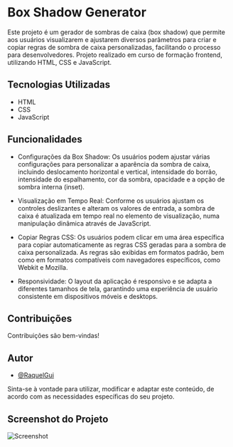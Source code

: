 # Box Shadow Generator

Este projeto é um gerador de sombras de caixa (box shadow) que permite aos usuários visualizarem e ajustarem diversos parâmetros para criar e copiar regras de sombra de caixa personalizadas, facilitando o processo para desenvolvedores. 
Projeto realizado em curso de formação frontend, utilizando HTML, CSS e JavaScript.

## Tecnologias Utilizadas

- HTML
- CSS
- JavaScript

## Funcionalidades

- Configurações da Box Shadow:
    Os usuários podem ajustar várias configurações para personalizar a aparência da sombra de caixa, incluindo deslocamento horizontal e vertical, intensidade do borrão, intensidade do espalhamento, cor da sombra, opacidade e a opção de sombra interna (inset).

- Visualização em Tempo Real:
    Conforme os usuários ajustam os controles deslizantes e alteram os valores de entrada, a sombra de caixa é atualizada em tempo real no elemento de visualização, numa manipulação dinâmica através de JavaScript. 

- Copiar Regras CSS:
    Os usuários podem clicar em uma área específica para copiar automaticamente as regras CSS geradas para a sombra de caixa personalizada. As regras são exibidas em formatos padrão, bem como em formatos compatíveis com navegadores específicos, como Webkit e Mozilla. 

- Responsividade:
    O layout da aplicação é responsivo e se adapta a diferentes tamanhos de tela, garantindo uma experiência de usuário consistente em dispositivos móveis e desktops.


## Contribuições

Contribuições são bem-vindas! 


## Autor

- [@RaquelGui](https://www.github.com/RaquelGui)

Sinta-se à vontade para utilizar, modificar e adaptar este conteúdo, de acordo com as necessidades específicas do seu projeto.


## Screenshot do Projeto

![Screenshot](img/screenshot-devnotes.png)